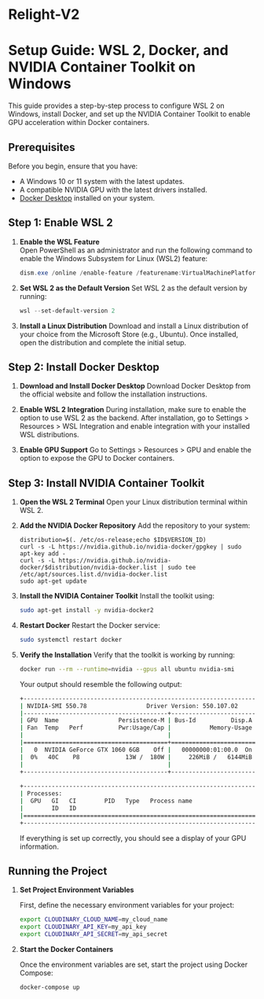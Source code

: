 # Relight-V2


# Setup Guide: WSL 2, Docker, and NVIDIA Container Toolkit on Windows

This guide provides a step-by-step process to configure WSL 2 on Windows, install Docker, and set up the NVIDIA Container Toolkit to enable GPU acceleration within Docker containers.

## Prerequisites

Before you begin, ensure that you have:
- A Windows 10 or 11 system with the latest updates.
- A compatible NVIDIA GPU with the latest drivers installed.
- [Docker Desktop](https://www.docker.com/products/docker-desktop) installed on your system.

## Step 1: Enable WSL 2

1. **Enable the WSL Feature**  
   Open PowerShell as an administrator and run the following command to enable the Windows Subsystem for Linux (WSL2) feature:
   ```powershell
   dism.exe /online /enable-feature /featurename:VirtualMachinePlatform /all /norestart
   ```
2. **Set WSL 2 as the Default Version**
   Set WSL 2 as the default version by running:

   ```powershell
   wsl --set-default-version 2
   ```
3. **Install a Linux Distribution**
    Download and install a Linux distribution of your choice from the Microsoft Store (e.g., Ubuntu). Once installed, open the distribution and complete the initial setup.

## Step 2: Install Docker Desktop

1. **Download and Install Docker Desktop**
   Download Docker Desktop from the official website and follow the installation instructions.

2. **Enable WSL 2 Integration**
   During installation, make sure to enable the option to use WSL 2 as the backend. After installation, go to Settings > Resources > WSL Integration and enable integration with your installed WSL distributions.

3. **Enable GPU Support**
   Go to Settings > Resources > GPU and enable the option to expose the GPU to Docker containers.

## Step 3: Install NVIDIA Container Toolkit

1. **Open the WSL 2 Terminal**
   Open your Linux distribution terminal within WSL 2.

2. **Add the NVIDIA Docker Repository**
   Add the repository to your system:

   ```ssh
   distribution=$(. /etc/os-release;echo $ID$VERSION_ID)
   curl -s -L https://nvidia.github.io/nvidia-docker/gpgkey | sudo apt-key add -
   curl -s -L https://nvidia.github.io/nvidia-docker/$distribution/nvidia-docker.list | sudo tee /etc/apt/sources.list.d/nvidia-docker.list
   sudo apt-get update
   ```
3. **Install the NVIDIA Container Toolkit**
   Install the toolkit using:

   ```sh
   sudo apt-get install -y nvidia-docker2
   ```

4. **Restart Docker**
   Restart the Docker service:

   ```sh
   sudo systemctl restart docker
   ```

5. **Verify the Installation**
   Verify that the toolkit is working by running:

   ```sh
   docker run --rm --runtime=nvidia --gpus all ubuntu nvidia-smi
   ```

   Your output should resemble the following output:

   ```sh
   +-----------------------------------------------------------------------------------------+
   | NVIDIA-SMI 550.78                 Driver Version: 550.107.02     CUDA Version: 12.4     |
   |-----------------------------------------+------------------------+----------------------+
   | GPU  Name                 Persistence-M | Bus-Id          Disp.A | Volatile Uncorr. ECC |
   | Fan  Temp   Perf          Pwr:Usage/Cap |           Memory-Usage | GPU-Util  Compute M. |
   |                                         |                        |               MIG M. |
   |=========================================+========================+======================|
   |   0  NVIDIA GeForce GTX 1060 6GB    Off |   00000000:01:00.0  On |                  N/A |
   |  0%   40C    P8             13W /  180W |     226MiB /   6144MiB |      0%      Default |
   |                                         |                        |                  N/A |
   +-----------------------------------------+------------------------+----------------------+
                                                                                            
   +-----------------------------------------------------------------------------------------+
   | Processes:                                                                              |
   |  GPU   GI   CI        PID   Type   Process name                              GPU Memory |
   |        ID   ID                                                               Usage      |
   |=========================================================================================|
   +-----------------------------------------------------------------------------------------+
   ```
   
   If everything is set up correctly, you should see a display of your GPU information.

## Running the Project

1. **Set Project Environment Variables**

   First, define the necessary environment variables for your project:

   ```sh
   export CLOUDINARY_CLOUD_NAME=my_cloud_name
   export CLOUDINARY_API_KEY=my_api_key
   export CLOUDINARY_API_SECRET=my_api_secret

2. **Start the Docker Containers**

   Once the environment variables are set, start the project using Docker Compose:

   ```sh
   docker-compose up
   ```

